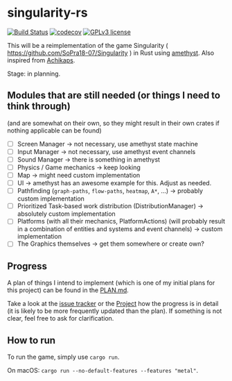 # singularity-rs
[![Build Status](https://travis-ci.com/singularity-rs/singularity-rs.svg?branch=master)](https://travis-ci.com/singularity-rs/singularity-rs)
[![codecov](https://codecov.io/gh/singularity-rs/singularity-rs/branch/master/graph/badge.svg)](https://codecov.io/gh/singularity-rs/singularity-rs)
[![GPLv3 license](https://img.shields.io/badge/License-GPLv3-blue.svg)](http://perso.crans.org/besson/LICENSE.html)
<!-- [![GitHub tag](https://img.shields.io/github/v/tag/singularity-rs/singularity-rs.svg)](https://github.com/singularity-rs/singularity-rs/tags/) -->

This will be a reimplementation of the game Singularity ( https://github.com/SoPra18-07/Singularity ) in Rust using [amethyst](https://amethyst.rs/). Also inspired from [Achikaps](https://play.google.com/store/apps/details?id=yio.tro.achikaps).

Stage: in planning.


## Modules that are still needed (or things I need to think through)
(and are somewhat on their own, so they might result in their own crates if nothing applicable can be found)

<!-- - [ ] Units/Sprites (including health-system, spawn till death) -->
- [ ] Screen Manager -> not necessary, use amethyst state machine
- [ ] Input Manager -> not necessary, use amethyst event channels
- [ ] Sound Manager -> there is something in amethyst
- [ ] Physics / Game mechanics -> keep looking
- [ ] Map -> might need custom implementation
- [ ] UI -> amethyst has an awesome example for this. Adjust as needed.
- [ ] Pathfinding (`graph-paths`, `flow-paths`, `heatmap`, `A*`, ...) -> probably custom implementation
- [ ] Prioritized Task-based work distribution (DistributionManager) -> absolutely custom implementation
- [ ] Platforms (with all their mechanics, PlatformActions) (will probably result in a combination of entities and systems and event channels) -> custom implementation
- [ ] The Graphics themselves -> get them somewhere or create own?
<!-- - [ ] Seperate Utils (?) -->



## Progress

A plan of things I intend to implement (which is one of my initial plans for this project) can be found in the [PLAN.md](https://github.com/singularity-rs/singularity-rs/blob/master/PLAN.md).

Take a look at the [issue tracker](https://github.com/singularity-rs/singularity-rs/issues) or the [Project](https://github.com/singularity-rs/singularity-rs/projects/1?fullscreen=true) how the progress is in detail (it is likely to be more frequently updated than the plan). If something is not clear, feel free to ask for clarification.



## How to run

To run the game, simply use `cargo run`.


On macOS: `cargo run --no-default-features --features "metal"`.

